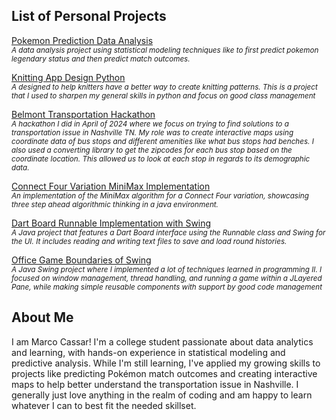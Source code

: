 ## List of Personal Projects
[Pokemon Prediction Data Analysis](https://github.com/Ocrabit/Pokemon-Prediction-Data 'Pokemon Prediction Data Analysis')
<br> <sub><i> A data analysis project using statistical modeling techniques like to first predict pokemon legendary status and then predict match outcomes. </sub></i>

[Knitting App Design Python](https://github.com/Ocrabit/TestKnit 'Knitting App Design Python')
<br> <sub><i> A designed to help knitters have a better way to create knitting patterns. This is a project that I used to sharpen my general skills in python and focus on good class management </sub></i>

[Belmont Transportation Hackathon](https://github.com/Ocrabit/Hackathon2024 'Belmont Transportation Hackathon')
<br> <sub><i> A hackathon I did in April of 2024 where we focus on trying to find solutions to a transportation issue in Nashville TN. My role was to create interactive maps using coordinate data of bus stops and different amenities like what bus stops had benches. I also used a converting library to get the zipcodes for each bus stop based on the coordinate location. This allowed us to look at each stop in regards to its demographic data. </sub></i>

[Connect Four Variation MiniMax Implementation](https://github.com/Ocrabit/Connect-Four-MiniMax-Implementation 'Connect Four Variation MiniMax Implementation')
<br> <sub><i> An implementation of the MiniMax algorithm for a Connect Four variation, showcasing three step ahead algorithmic thinking in a java environment. </sub></i>

[Dart Board Runnable Implementation with Swing](https://github.com/Ocrabit/Dart-Board-Runnable-Implementation-with-Swing 'Dart-Board-Runnable-Implementation-with-Swing')
<br> <sub><i> A Java project that features a Dart Board interface using the Runnable class and Swing for the UI. It includes reading and writing text files to save and load round histories. </sub></i>

[Office Game Boundaries of Swing](https://github.com/Ocrabit/Office-Game-Boundaries-of-Swing 'Office-Game-Boundaries-of-Swing')
<br> <sub><i> A Java Swing project where I implemented a lot of techniques learned in programming II. I focused on window management, thread handling, and running a game within a JLayered Pane, while making simple reusable components with support by good code management </sub></i>

## About Me
I am Marco Cassar!
I'm a college student passionate about data analytics and learning, with hands-on experience in statistical modeling and predictive analysis. While I'm still learning, I've applied my growing skills to projects like predicting Pokémon match outcomes and creating interactive maps to help better understand the transportation issue in Nashville. I generally just love anything in the realm of coding and am happy to learn whatever I can to best fit the needed skillset.

